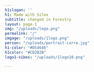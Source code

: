 ```yaml
---
h1slogan: ''
h1: Made with Silex
subtitle: changed in Forestry
layout: page-1
img: "/uploads/logo.png"
permalink: "/"
imgage: "/uploads/1logo.png"
person: "/uploads/portrait-carre.jpg"
h1-color: "#D54646"
h1color: "#CD2B2B"
logo1-vibes: "/uploads/1logo10.png"

---
```

